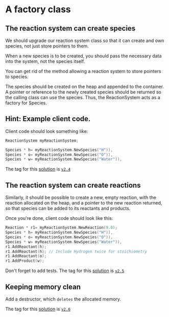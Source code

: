 A factory class
===============

The reaction system can create species
--------------------------------------

We should upgrade our reaction system class so that it can create and own species, not just store pointers to them.

When a new species is to be created, you should pass the necessary data into the system, not the species itself.

You can get rid of the method allowing a reaction system to store pointers to species.

The species should be created on the heap and appended to the container. A pointer or reference to the newly created species should be returned
so the calling class can use the species. Thus, the ReactionSystem acts
as a factory for Species.

Hint: Example client code.
--------------------------

Client code should look something like:

``` cpp
ReactionSystem myReactionSystem;

Species * h= myReactionSystem.NewSpecies("H")),
Species * o= myReactionSystem.NewSpecies("O")),
Species * w= myReactionSystem.NewSpecies("Water")),
```

The tag for this [solution](https://github.com/UCL/rsd-cppcourse-example/compare/v2.3...v2.4) is [`v2.4`](https://github.com/UCL/rsd-cppcourse-example/blob/v2.4/reactor/src/ReactionSystem.h)

The reaction system can create reactions
----------------------------------------

Similarly, it should be possible to create a new, empty reaction, with the reaction allocated on the heap, and a pointer to the new reaction returned,
so that species can be added to its reactants and products.

Once you're done, client code should look like this:

``` cpp
Reaction * r1= myReactionSystem.NewReaction(9.0);
Species * h= myReactionSystem.NewSpecies("H")),
Species * o= myReactionSystem.NewSpecies("O")),
Species * w= myReactionSystem.NewSpecies("Water")),
r1.AddReactant(h);
r1.AddReactant(h); // Include Hydrogen twice for stoichiometry
r1.AddReactant(o);
r1.AddProduct(w);
```

Don't forget to add tests.
The tag for this [solution](https://github.com/UCL/rsd-cppcourse-example/compare/v2.4...v2.5) is [`v2.5`](https://github.com/UCL/rsd-cppcourse-example/blob/v2.5/reactor/src/ReactionSystem.h)

Keeping memory clean
------------------

Add a destructor, which `deletes` the allocated memory.

The tag for this [solution](https://github.com/UCL/rsd-cppcourse-example/compare/v2.5...v2.6) is [`v2.6`](https://github.com/UCL/rsd-cppcourse-example/blob/v2.6/reactor/src/ReactionSystem.h)
